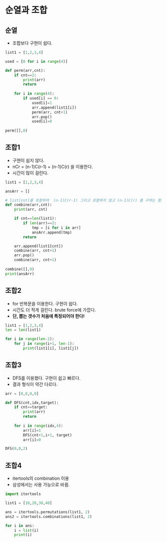 
# 순열과 조합

## 순열

- 조합보다 구현이 쉽다.

```python
list1 = [1,2,3,4]

used = [0 for i in range(4)]

def perm(arr,cnt):
    if cnt==2:
        print(arr)
        return
        
    for i in range(4):
        if used[i] == 0:
            used[i]=1
            arr.append(list1[i])
            perm(arr, cnt+1)
            arr.pop()
            used[i]=0
    
perm([],0)
```

## 조합1

- 구현이 쉽지 않다.
- nCr = (n-1)C(r-1) + (n-1)C(r) 을 이용한다.
- 시간이 많이 걸린다.

```python
list1 = [1,2,3,4]

ansArr = []

# list[cnt]를 포함하여  (n-1)C(r-1) 그리고 포함하지 않고 (n-1)C(r) 를 구하는 함수
def combine(arr,cnt):
    print(arr, cnt)

    if cnt==len(list1):
        if len(arr)==2:
            tmp = [i for i in arr]
            ansArr.append(tmp)
        return

    arr.append(list1[cnt])
    combine(arr, cnt+1)
    arr.pop()
    combine(arr, cnt+1)
    
combine([],0)
print(ansArr)
```

## 조합2

- for 반복문을 이용한다. 구현이 쉽다.
- 시간도 더 적게 걸린다. brute force에 가깝다.
- **단, 뽑는 갯수가 처음에 특정되어야 한다!**

```python
list1 = [1,2,3,4]
len = len(list1)

for i in range(len-2):
    for j in range(i+1, len-1):
        print(list1[i], list1[j])
```

## 조합3

- DFS를 이용했다. 구현이 쉽고 빠르다.
- 결과 형식이 약간 다르다.

```python
arr = [0,0,0,0]

def DFS(cnt,idx,target):
    if cnt==target:
        print(arr)
        return
    
    for i in range(idx,4):
        arr[i]=1
        DFS(cnt+1,i+1, target)
        arr[i]=0

DFS(0,0,2)
```

## 조합4

- itertools의 combination 이용
- 삼성에서는 사용 가능으로 바뀜.
```python
import itertools

list1 = [10,20,30,40]

ans = itertools.permutations(list1, 2)
ans2 = itertools.combinations(list1, 2)

for i in ans:
    i = list(i)
    print(i)
```